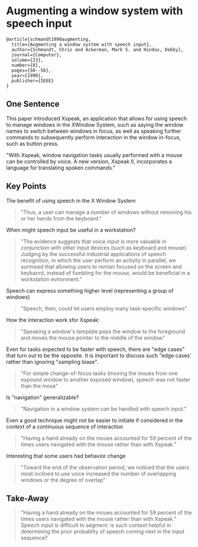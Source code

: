 # Augmenting a window system with speech input

```
@article{schmandt1990augmenting,
  title={Augmenting a window system with speech input},
  author={Schmandt, Chris and Ackerman, Mark S. and Hindus, Debby},
  journal={Computer},
  volume={23},
  number={8},
  pages={50--56},
  year={1990},
  publisher={IEEE}
}
```

## One Sentence
This paper introduced Xspeak, an application that allows for using speech to manage windows in the XWindow System, such as saying the window names to switch between windows in focus, as well as speaking further commands to subsequently perform interaction in the window in-focus, such as button press.

"With Xspeak, window navigation tasks usually performed with a mouse can be controlled by voice. A new version, Xspeak II, incorporates a language for translating spoken commands."

## Key Points
The benefit of using speech in the X Window System
> "Thus, a user can manage a number of windows without removing his or her hands from the keyboard."

When might speech input be useful in a workstation?
> "The evidence suggests that voice input is more valuable in conjunction with other input devices (such as keyboard and mouse). Judging by the successful industrial applications of speech recognition, in which the user perform an activity in parallel, we surmised that allowing users to remian focused on the screen and keybaord, instead of fumbling for the mouse, would be beneficial in a workstation evironment."

Speech can express something higher level (representing a group of windows)
> "Speech, then, could let users employ many task-specific windows"

How the interaction work sfor Xspeak:
> "Speaking a window's template pops the window to the foreground and moves the mouse pointer to the middle of the window"

Even for tasks expected to be faster with speech, there are "edge cases" that turn out to be the opposite. It is important to discuss such "edge cases' rather than ignoring "sampling biase".
> "For simple change-of-focus tasks (moving the moues from one exposed window to another exposed window), speech was not faster than the mose"

Is "navigation" generalizable?
> "Navigation in a window system *can* be handled with speech input."

Even a good technique might not be easier to initiate if considered in the context of a continuous sequence of interaction
> "Having a hand already on the moues accounted for 59 percent of the times users navigated with the mouse rather than with Xspeak."

Interesting that some users had behavior change
> "Toward the end of the observation period, we noticed that the users most inclined to use voice increased the number of overlapping windows or the degree of overlap"

## Take-Away
> "Having a hand already on the moues accounted for 59 percent of the times users navigated with the mouse rather than with Xspeak."
Speech input is difficult to segment: is such context helpful in determining the prior probablity of speech coming next in the input sequence?
